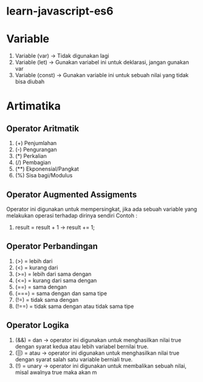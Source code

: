 # learn-javascript-es6

# Variable

1. Variable (var) -> Tidak digunakan lagi
2. Variable (let) -> Gunakan variabel ini untuk deklarasi, jangan gunakan var
3. Variable (const) -> Gunakan variable ini untuk sebuah nilai yang tidak bisa diubah

# Artimatika

## Operator Aritmatik

1. (+) Penjumlahan
2. (-) Pengurangan
3. (\*) Perkalian
4. (/) Pembagian
5. (\*\*) Ekponensial/Pangkat
6. (%) Sisa bagi/Modulus

## Operator Augmented Assigments

Operator ini digunakan untuk mempersingkat, jika ada sebuah variable yang melakukan operasi terhadap dirinya sendiri
Contoh :

1. result = result + 1 -> result += 1;

## Operator Perbandingan

1. (>) = lebih dari
2. (<) = kurang dari
3. (>=) = lebih dari sama dengan
4. (<=) = kurang dari sama dengan
5. (==) = sama dengan
6. (===) = sama dengan dan sama tipe
7. (!=) = tidak sama dengan
8. (!==) = tidak sama dengan atau tidak sama tipe

## Operator Logika

1. (&&) = dan -> operator ini digunakan untuk menghasilkan nilai true dengan syarat kedua atau lebih variabel bernilai true.
2. (||) = atau -> operator ini digunakan untuk menghasilkan nilai true dengan syarat salah satu variable berniali true.
3. (!) = unary -> operator ini digunakan untuk membalikan sebuah nilai, misal awalnya true maka akan m
